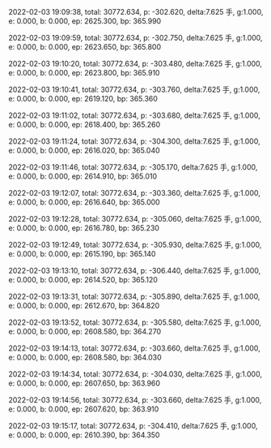 2022-02-03 19:09:38, total: 30772.634, p: -302.620, delta:7.625 手, g:1.000, e: 0.000, b: 0.000, ep: 2625.300, bp: 365.990

2022-02-03 19:09:59, total: 30772.634, p: -302.750, delta:7.625 手, g:1.000, e: 0.000, b: 0.000, ep: 2623.650, bp: 365.800

2022-02-03 19:10:20, total: 30772.634, p: -303.480, delta:7.625 手, g:1.000, e: 0.000, b: 0.000, ep: 2623.800, bp: 365.910

2022-02-03 19:10:41, total: 30772.634, p: -303.760, delta:7.625 手, g:1.000, e: 0.000, b: 0.000, ep: 2619.120, bp: 365.360

2022-02-03 19:11:02, total: 30772.634, p: -303.680, delta:7.625 手, g:1.000, e: 0.000, b: 0.000, ep: 2618.400, bp: 365.260

2022-02-03 19:11:24, total: 30772.634, p: -304.300, delta:7.625 手, g:1.000, e: 0.000, b: 0.000, ep: 2616.020, bp: 365.040

2022-02-03 19:11:46, total: 30772.634, p: -305.170, delta:7.625 手, g:1.000, e: 0.000, b: 0.000, ep: 2614.910, bp: 365.010

2022-02-03 19:12:07, total: 30772.634, p: -303.360, delta:7.625 手, g:1.000, e: 0.000, b: 0.000, ep: 2616.640, bp: 365.000

2022-02-03 19:12:28, total: 30772.634, p: -305.060, delta:7.625 手, g:1.000, e: 0.000, b: 0.000, ep: 2616.780, bp: 365.230

2022-02-03 19:12:49, total: 30772.634, p: -305.930, delta:7.625 手, g:1.000, e: 0.000, b: 0.000, ep: 2615.190, bp: 365.140

2022-02-03 19:13:10, total: 30772.634, p: -306.440, delta:7.625 手, g:1.000, e: 0.000, b: 0.000, ep: 2614.520, bp: 365.120

2022-02-03 19:13:31, total: 30772.634, p: -305.890, delta:7.625 手, g:1.000, e: 0.000, b: 0.000, ep: 2612.670, bp: 364.820

2022-02-03 19:13:52, total: 30772.634, p: -305.580, delta:7.625 手, g:1.000, e: 0.000, b: 0.000, ep: 2608.580, bp: 364.270

2022-02-03 19:14:13, total: 30772.634, p: -303.660, delta:7.625 手, g:1.000, e: 0.000, b: 0.000, ep: 2608.580, bp: 364.030

2022-02-03 19:14:34, total: 30772.634, p: -304.030, delta:7.625 手, g:1.000, e: 0.000, b: 0.000, ep: 2607.650, bp: 363.960

2022-02-03 19:14:56, total: 30772.634, p: -303.660, delta:7.625 手, g:1.000, e: 0.000, b: 0.000, ep: 2607.620, bp: 363.910

2022-02-03 19:15:17, total: 30772.634, p: -304.410, delta:7.625 手, g:1.000, e: 0.000, b: 0.000, ep: 2610.390, bp: 364.350
